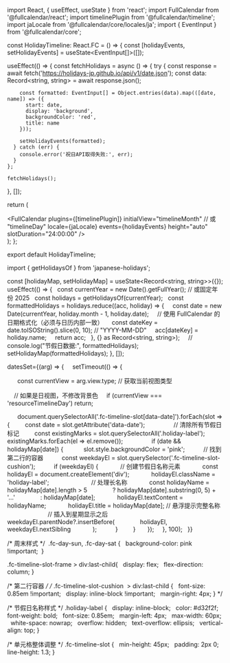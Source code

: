import React, { useEffect, useState } from 'react';
import FullCalendar from '@fullcalendar/react';
import timelinePlugin from '@fullcalendar/timeline';
import jaLocale from '@fullcalendar/core/locales/ja';
import { EventInput } from '@fullcalendar/core';

const HolidayTimeline: React.FC = () => {
  const [holidayEvents, setHolidayEvents] = useState<EventInput[]>([]);

  useEffect(() => {
    const fetchHolidays = async () => {
      try {
        const response = await fetch('https://holidays-jp.github.io/api/v1/date.json');
        const data: Record<string, string> = await response.json();

        const formatted: EventInput[] = Object.entries(data).map(([date, name]) => ({
          start: date,
          display: 'background',
          backgroundColor: 'red',
          title: name
        }));

        setHolidayEvents(formatted);
      } catch (err) {
        console.error('祝日API取得失败:', err);
      }
    };

    fetchHolidays();
  }, []);

  return (
    <div>
      <FullCalendar
        plugins={[timelinePlugin]}
        initialView="timelineMonth" // 或 "timelineDay"
        locale={jaLocale}
        events={holidayEvents}
        height="auto"
        slotDuration="24:00:00"
      />
    </div>
  );
};

export default HolidayTimeline;


import { getHolidaysOf } from 'japanese-holidays';

const [holidayMap, setHolidayMap] = useState<Record<string, string>>({});
useEffect(() => {
  const currentYear = new Date().getFullYear(); // 或固定年份 2025
  const holidays = getHolidaysOf(currentYear);
  const formattedHolidays = holidays.reduce((acc, holiday) => {
    const date = new Date(currentYear, holiday.month - 1, holiday.date);
    // 使用 FullCalendar 的日期格式化（必须与日历内部一致）
    const dateKey = date.toISOString().slice(0, 10); // "YYYY-MM-DD"
    acc[dateKey] = holiday.name;
    return acc;
  }, {} as Record<string, string>);
  
  // console.log("节假日数据:", formattedHolidays);
  setHolidayMap(formattedHolidays);
}, []);

datesSet={(arg) => {
    setTimeout(() => {

      const currentView = arg.view.type; // 获取当前视图类型

    // 如果是日视图，不修改背景色
    if (currentView === 'resourceTimelineDay') return;

      document.querySelectorAll('.fc-timeline-slot[data-date]').forEach(slot => {
        const date = slot.getAttribute('data-date');
        
        // 清除所有节假日标记
        const existingMarks = slot.querySelectorAll('.holiday-label');
        existingMarks.forEach(el => el.remove());
        
        if (date && holidayMap[date]) {
           slot.style.backgroundColor = 'pink';
          // 找到第二行的容器
          const weekdayEl = slot.querySelector('.fc-timeline-slot-cushion');
          if (weekdayEl) {
            // 创建节假日名称元素
            const holidayEl = document.createElement('div');
            holidayEl.className = 'holiday-label';
            
            // 处理长名称
            const holidayName = holidayMap[date].length > 5 
              ? holidayMap[date].substring(0, 5) + '...' 
              : holidayMap[date];
            holidayEl.textContent = holidayName;
            holidayEl.title = holidayMap[date]; // 悬浮提示完整名称
            
            // 插入到星期显示之后
            weekdayEl.parentNode?.insertBefore(
              holidayEl,
              weekdayEl.nextSibling
            );
          }
        }
      });
    }, 100);
  }}




  /* 周末样式 */
 .fc-day-sun, .fc-day-sat {
  background-color: pink !important;
 }

.fc-timeline-slot-frame > div:last-child{
  display: flex;
  flex-direction: column; 
}

/* 第二行容器 */
/* .fc-timeline-slot-cushion  > div:last-child {
  font-size: 0.85em !important;
  display: inline-block !important;
  margin-right: 4px;
} */

/* 节假日名称样式 */
.holiday-label {
  display: inline-block;
  color: #d32f2f;
  font-weight: bold;
  font-size: 0.85em;
  margin-left: 4px;
  max-width: 60px;
  white-space: nowrap;
  overflow: hidden;
  text-overflow: ellipsis;
  vertical-align: top;
}

/* 单元格整体调整 */
.fc-timeline-slot {
  min-height: 45px;
  padding: 2px 0;
  line-height: 1.3;
}
